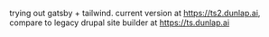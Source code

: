 trying out gatsby + tailwind. current version at https://ts2.dunlap.ai, compare to legacy drupal site builder at https://ts.dunlap.ai
